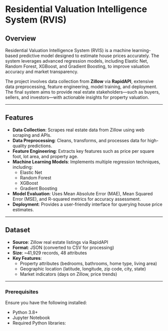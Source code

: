# Residential Valuation Intelligence System (RVIS)

## Overview

Residential Valuation Intelligence System (RVIS) is a machine learning-based predictive model designed to estimate house prices accurately. The system leverages advanced regression models, including Elastic Net, Random Forest, XGBoost, and Gradient Boosting, to improve valuation accuracy and market transparency. 

The project involves data collection from **Zillow** via **RapidAPI**, extensive data preprocessing, feature engineering, model training, and deployment. The final system aims to provide real estate stakeholders—such as buyers, sellers, and investors—with actionable insights for property valuation.

---

## Features

- **Data Collection**: Scrapes real estate data from Zillow using web scraping and APIs.
- **Data Preprocessing**: Cleans, transforms, and processes data for high-quality predictions.
- **Feature Engineering**: Extracts key features such as price per square foot, lot area, and property age.
- **Machine Learning Models**: Implements multiple regression techniques, including:
  - Elastic Net
  - Random Forest
  - XGBoost
  - Gradient Boosting
- **Model Evaluation**: Uses Mean Absolute Error (MAE), Mean Squared Error (MSE), and R-squared metrics for accuracy assessment.
- **Deployment**: Provides a user-friendly interface for querying house price estimates.

---

## Dataset

- **Source**: Zillow real estate listings via RapidAPI
- **Format**: JSON (converted to CSV for processing)
- **Size**: ~41,929 records, 48 attributes
- **Key Features**:
  - Property attributes (bedrooms, bathrooms, home type, living area)
  - Geographic location (latitude, longitude, zip code, city, state)
  - Market indicators (days on Zillow, price trends)

---

### Prerequisites

Ensure you have the following installed:

- Python 3.8+
- Jupyter Notebook
- Required Python libraries:
